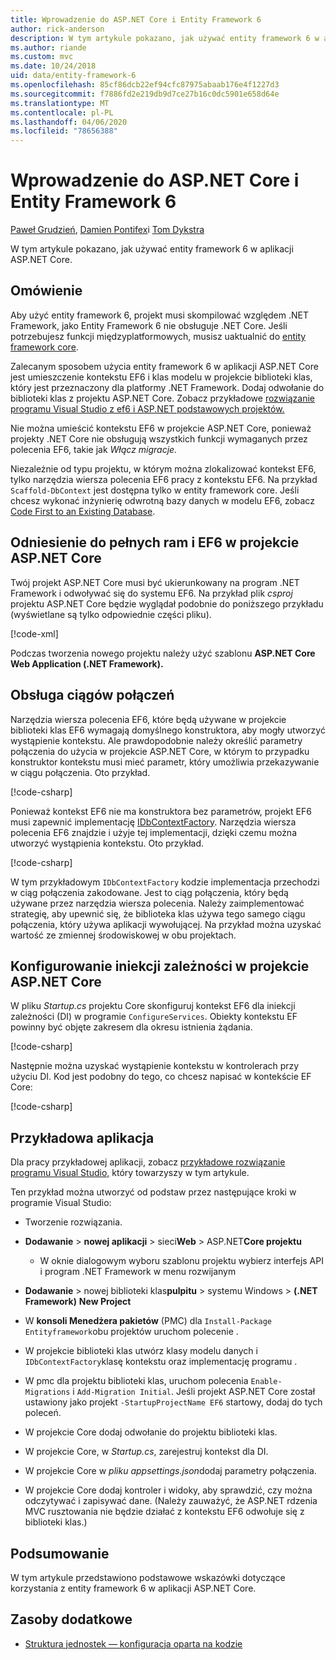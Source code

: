 ```yaml
---
title: Wprowadzenie do ASP.NET Core i Entity Framework 6
author: rick-anderson
description: W tym artykule pokazano, jak używać entity framework 6 w aplikacji ASP.NET Core.
ms.author: riande
ms.custom: mvc
ms.date: 10/24/2018
uid: data/entity-framework-6
ms.openlocfilehash: 85cf86dcb22ef94cfc87975abaab176e4f1227d3
ms.sourcegitcommit: f7886fd2e219db9d7ce27b16c0dc5901e658d64e
ms.translationtype: MT
ms.contentlocale: pl-PL
ms.lasthandoff: 04/06/2020
ms.locfileid: "78656388"
---
```

# <a name="get-started-with-aspnet-core-and-entity-framework-6"></a>Wprowadzenie do ASP.NET Core i Entity Framework 6

[Paweł Grudzień](https://github.com/pgrudzien12), [Damien Pontifex](https://github.com/DamienPontifex)i [Tom Dykstra](https://github.com/tdykstra)

W tym artykule pokazano, jak używać entity framework 6 w aplikacji ASP.NET Core.

## <a name="overview"></a>Omówienie

Aby użyć entity framework 6, projekt musi skompilować względem .NET Framework, jako Entity Framework 6 nie obsługuje .NET Core. Jeśli potrzebujesz funkcji międzyplatformowych, musisz uaktualnić do [entity framework core](/ef/).

Zalecanym sposobem użycia entity framework 6 w aplikacji ASP.NET Core jest umieszczenie kontekstu EF6 i klas modelu w projekcie biblioteki klas, który jest przeznaczony dla platformy .NET Framework. Dodaj odwołanie do biblioteki klas z projektu ASP.NET Core. Zobacz przykładowe [rozwiązanie programu Visual Studio z ef6 i ASP.NET podstawowych projektów.](https://github.com/dotnet/AspNetCore.Docs/tree/master/aspnetcore/data/entity-framework-6/sample/)

Nie można umieścić kontekstu EF6 w projekcie ASP.NET Core, ponieważ projekty .NET Core nie obsługują wszystkich funkcji wymaganych przez polecenia EF6, takie jak *Włącz migracje.*

Niezależnie od typu projektu, w którym można zlokalizować kontekst EF6, tylko narzędzia wiersza polecenia EF6 pracy z kontekstu EF6. Na przykład `Scaffold-DbContext` jest dostępna tylko w entity framework core. Jeśli chcesz wykonać inżynierię odwrotną bazy danych w modelu EF6, zobacz [Code First to an Existing Database](https://msdn.microsoft.com/jj200620).

## <a name="reference-full-framework-and-ef6-in-the-aspnet-core-project"></a>Odniesienie do pełnych ram i EF6 w projekcie ASP.NET Core

Twój projekt ASP.NET Core musi być ukierunkowany na program .NET Framework i odwoływać się do systemu EF6. Na przykład plik *csproj* projektu ASP.NET Core będzie wyglądał podobnie do poniższego przykładu (wyświetlane są tylko odpowiednie części pliku).

[!code-xml[](entity-framework-6/sample/MVCCore/MVCCore.csproj?range=3-9&highlight=2)]

Podczas tworzenia nowego projektu należy użyć szablonu **ASP.NET Core Web Application (.NET Framework).**

## <a name="handle-connection-strings"></a>Obsługa ciągów połączeń

Narzędzia wiersza polecenia EF6, które będą używane w projekcie biblioteki klas EF6 wymagają domyślnego konstruktora, aby mogły utworzyć wystąpienie kontekstu. Ale prawdopodobnie należy określić parametry połączenia do użycia w projekcie ASP.NET Core, w którym to przypadku konstruktor kontekstu musi mieć parametr, który umożliwia przekazywanie w ciągu połączenia. Oto przykład.

[!code-csharp[](entity-framework-6/sample/EF6/SchoolContext.cs?name=snippet_Constructor)]

Ponieważ kontekst EF6 nie ma konstruktora bez parametrów, projekt EF6 musi zapewnić implementację [IDbContextFactory](https://msdn.microsoft.com/library/hh506876). Narzędzia wiersza polecenia EF6 znajdzie i użyje tej implementacji, dzięki czemu można utworzyć wystąpienia kontekstu. Oto przykład.

[!code-csharp[](entity-framework-6/sample/EF6/SchoolContextFactory.cs?name=snippet_IDbContextFactory)]

W tym przykładowym `IDbContextFactory` kodzie implementacja przechodzi w ciąg połączenia zakodowane. Jest to ciąg połączenia, który będą używane przez narzędzia wiersza polecenia. Należy zaimplementować strategię, aby upewnić się, że biblioteka klas używa tego samego ciągu połączenia, który używa aplikacji wywołującej. Na przykład można uzyskać wartość ze zmiennej środowiskowej w obu projektach.

## <a name="set-up-dependency-injection-in-the-aspnet-core-project"></a>Konfigurowanie iniekcji zależności w projekcie ASP.NET Core

W pliku *Startup.cs* projektu Core skonfiguruj kontekst EF6 dla iniekcji zależności (DI) w programie `ConfigureServices`. Obiekty kontekstu EF powinny być objęte zakresem dla okresu istnienia żądania.

[!code-csharp[](entity-framework-6/sample/MVCCore/Startup.cs?name=snippet_ConfigureServices&highlight=5)]

Następnie można uzyskać wystąpienie kontekstu w kontrolerach przy użyciu DI. Kod jest podobny do tego, co chcesz napisać w kontekście EF Core:

[!code-csharp[](entity-framework-6/sample/MVCCore/Controllers/StudentsController.cs?name=snippet_ContextInController)]

## <a name="sample-application"></a>Przykładowa aplikacja

Dla pracy przykładowej aplikacji, zobacz [przykładowe rozwiązanie programu Visual Studio,](https://github.com/dotnet/AspNetCore.Docs/tree/master/aspnetcore/data/entity-framework-6/sample/) który towarzyszy w tym artykule.

Ten przykład można utworzyć od podstaw przez następujące kroki w programie Visual Studio:

* Tworzenie rozwiązania.

* **Dodawanie** > **nowej aplikacji** > sieci**Web** > ASP.NET**Core projektu**
  * W oknie dialogowym wyboru szablonu projektu wybierz interfejs API i program .NET Framework w menu rozwijanym

* **Dodawanie** > nowej biblioteki klas**pulpitu** > systemu Windows > **(.NET Framework)** **New Project**

* W **konsoli Menedżera pakietów** (PMC) dla `Install-Package Entityframework`obu projektów uruchom polecenie .

* W projekcie biblioteki klas utwórz klasy modelu danych i `IDbContextFactory`klasę kontekstu oraz implementację programu .

* W pmc dla projektu biblioteki klas, uruchom polecenia `Enable-Migrations` i `Add-Migration Initial`. Jeśli projekt ASP.NET Core został ustawiony jako projekt `-StartupProjectName EF6` startowy, dodaj do tych poleceń.

* W projekcie Core dodaj odwołanie do projektu biblioteki klas.

* W projekcie Core, w *Startup.cs*, zarejestruj kontekst dla DI.

* W projekcie Core w *pliku appsettings.json*dodaj parametry połączenia.

* W projekcie Core dodaj kontroler i widoky, aby sprawdzić, czy można odczytywać i zapisywać dane. (Należy zauważyć, że ASP.NET rdzenia MVC rusztowania nie będzie działać z kontekstu EF6 odwołuje się z biblioteki klas.)

## <a name="summary"></a>Podsumowanie

W tym artykule przedstawiono podstawowe wskazówki dotyczące korzystania z entity framework 6 w aplikacji ASP.NET Core.

## <a name="additional-resources"></a>Zasoby dodatkowe

* [Struktura jednostek — konfiguracja oparta na kodzie](https://msdn.microsoft.com/data/jj680699.aspx)
